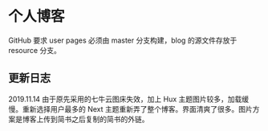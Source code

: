 # 个人博客
GitHub 要求 user pages 必须由 master 分支构建，blog 的源文件存放于 resource 分支。

## 更新日志

2019.11.14 由于原先采用的七牛云图床失效，加上 Hux 主题图片较多，加载缓慢。重新选择用户最多的 Next 主题重新弄了整个博客。界面清爽了很多。图片方案是博客上传到简书之后复制的简书的外链。

